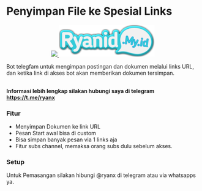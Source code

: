 # Penyimpan File ke Spesial Links

<p align="center">
  <a href="https://www.python.org">
    <img src="http://ForTheBadge.com/images/badges/made-with-python.svg" width ="250">
  </a>
  <a href="https://ryanid.my.id">
    <img src="https://github.com/ryanjauhari/gambar/blob/main/ryanid.png" width="250">
  </a>
</p>


Bot telegfam untuk mengimpan postingan dan dokumen melalui links URL, dan ketika link di akses bot akan memberikan dokumen tersimpan.
##

**Informasi lebih lengkap silakan hubungi saya di telegram https://t.me/ryanx**

### Fitur
- Menyimpan Dokumen ke link URL
- Pesan Start awal bisa di custom
- Bisa simpan banyak pesan via 1 links aja
- Fitur subs channel, memaksa orang subs dulu sebelum akses.

### Setup

Untuk Pemasangan silakan hibungi @ryanx di telegram atau via whatsapps ya.
